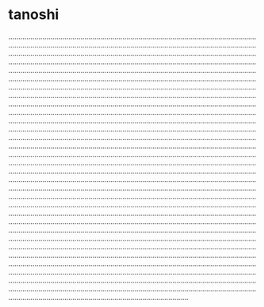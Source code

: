# tanoshi
..............................................................................................................................................................................................................................................................................................................................................................................................................................................................................................................................................................................................................................................................................................................................................................................................................................................................................................................................................................................................................................................................................................................................................................................................................................................................................................................................................................................................................................................................................................................................................................................................................................................................................................................................................................................................................................................................................................................................................................................................................................................................................................................................................................................................................................................................................................................................................................................................................................................................................................................................................................................................................................................................................................................................................................................................................................................................................................................................................................................................................................................................................................................................................................................................................................................................................................................................................................................................................................................................................................................................................................................................................................................................................................................................................................................................................................................................................................................................................................................................................................................................................................